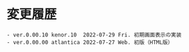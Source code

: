 # 変更履歴

	- ver.0.00.10 kenor.10  2022-07-29 Fri. 初期画面表示の実装
	- ver.0.00.00 atlantica 2022-07-27 Web. 初版（HTML版）